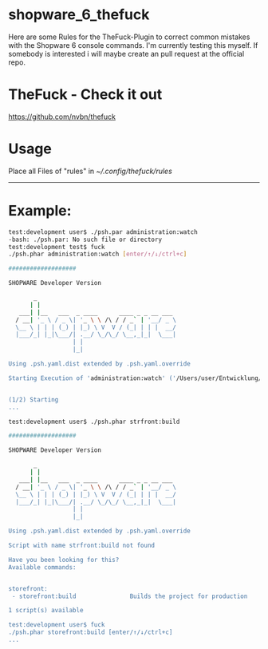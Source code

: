 # shopware_6_thefuck
Here are some Rules for the TheFuck-Plugin to correct common mistakes with the Shopware 6 console commands.
I'm currently testing this myself. If somebody is interested i will maybe create an pull request at the official repo.

# TheFuck - Check it out 
https://github.com/nvbn/thefuck

# Usage
Place all Files of "rules" in *~/.config/thefuck/rules*
_____________

# Example:
```bash
test:development user$ ./psh.par administration:watch
-bash: ./psh.par: No such file or directory
test:development test$ fuck
./psh.phar administration:watch [enter/↑/↓/ctrl+c]

###################

SHOPWARE Developer Version

       _
      | |
   ___| |__   ___  _ ____      ____ _ _ __ ___
  / __| '_ \ / _ \| '_ \ \ /\ / / _` | '__/ _ \
  \__ \ | | | (_) | |_) \ V  V / (_| | | |  __/
  |___/_| |_|\___/| .__/ \_/\_/ \__,_|_|  \___|
                  | |
                  |_|

Using .psh.yaml.dist extended by .psh.yaml.override 

Starting Execution of 'administration:watch' ('/Users/user/Entwicklung/shopware/development/dev-ops/administration/actions/watch.sh')


(1/2) Starting
...
```
```bash
test:development user$ ./psh.phar strfront:build

###################

SHOPWARE Developer Version

       _
      | |
   ___| |__   ___  _ ____      ____ _ _ __ ___
  / __| '_ \ / _ \| '_ \ \ /\ / / _` | '__/ _ \
  \__ \ | | | (_) | |_) \ V  V / (_| | | |  __/
  |___/_| |_|\___/| .__/ \_/\_/ \__,_|_|  \___|
                  | |
                  |_|

Using .psh.yaml.dist extended by .psh.yaml.override 

Script with name strfront:build not found

Have you been looking for this?
Available commands:


storefront:
 - storefront:build               Builds the project for production

1 script(s) available

test:development user$ fuck
./psh.phar storefront:build [enter/↑/↓/ctrl+c]
...
```
